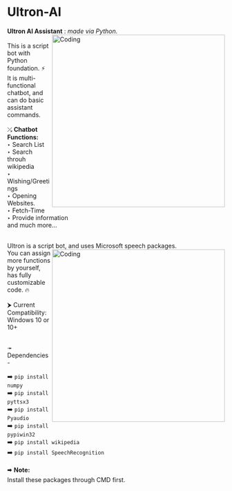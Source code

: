 # Ultron-AI
**Ultron AI Assistant** : *made via Python.*
<img align="right" alt="Coding" width="400" src="https://i.pinimg.com/originals/5d/d4/d0/5dd4d0f37003eb43a1a4407b0e29bec8.gif">
<br>
<br>
This is a script bot with Python foundation. ⚡ <br>
It is multi-functional chatbot, and can do basic assistant commands. <br>
<br>
⤰ **Chatbot Functions:**
<br>
 ‣ Search List
<br>
 ‣ Search throuh wikipedia
<br>
 ‣ Wishing/Greetings
<br>
 ‣ Opening Websites.
<br>
 ‣ Fetch-Time
<br>
 ‣ Provide information
<br>
  and much more...


<br>
Ultron is a script bot, and uses Microsoft speech packages.
<br>
<img align="right" alt="Coding" width="400" src="https://raw.githubusercontent.com/abhisheknaiidu/abhisheknaiidu/master/code.gif">
You can assign more functions by yourself, has fully customizable code.  🔥
<br>
<br>
⮞ Current Compatibility: Windows 10 or 10+
<br>
<br>

➛ Dependencies-   

➡️ `pip install numpy`             <br>
➡️ `pip install pyttsx3`           <br> 
➡️ `pip install Pyaudio`           <br>
➡️ `pip install pypiwin32`         <br> 
➡️ `pip install wikipedia`         <br>
➡️ `pip install SpeechRecognition` 
<br>
<br>
🠮 **Note:**
<br>
Install these packages through CMD first.
<br>

